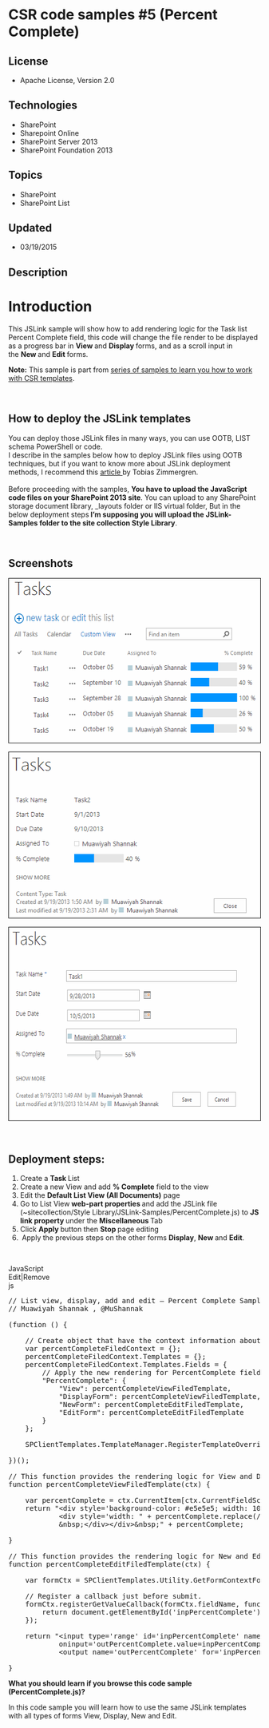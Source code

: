 # CSR code samples #5 (Percent Complete)
## License
- Apache License, Version 2.0
## Technologies
- SharePoint
- Sharepoint Online
- SharePoint Server 2013
- SharePoint Foundation 2013
## Topics
- SharePoint
- SharePoint List
## Updated
- 03/19/2015
## Description

<h1>Introduction</h1>
<p>This JSLink sample will show how to add rendering logic for the Task list Percent Complete field, this code will change the file render to be displayed as a progress bar in&nbsp;<strong>View&nbsp;</strong>and&nbsp;<strong>Display&nbsp;</strong>forms, and
 as a scroll input in the&nbsp;<strong>New&nbsp;</strong>and&nbsp;<strong>Edit&nbsp;</strong>forms.</p>
<p><strong>Note:</strong>&nbsp;This sample is part from&nbsp;<a href="http://code.msdn.microsoft.com/office/Client-side-rendering-JS-2ed3538a">series of samples to learn you how to work with CSR templates</a>.</p>
<p>&nbsp;</p>
<h2>How to deploy the JSLink templates</h2>
<p>You can deploy those JSLink files in many ways, you can use OOTB, LIST schema PowerShell or code.&nbsp;&nbsp;<br>
I describe in the samples&nbsp;below how to deploy JSLink files using OOTB techniques, but if you want to know more about JSLink deployment methods, I recommend this&nbsp;<a class="title" title="Using the JSLink property to change the way your field or views are rendered in SharePoint 2013 - See more at: http://zimmergren.net/technical/sp-2013-using-the-spfield-jslink-property-to-change-the-way-your-field-is-rendered-in-sharepoint-2013#sthash.g1A4qJvM.dpuf" href="http://zimmergren.net/technical/sp-2013-using-the-spfield-jslink-property-to-change-the-way-your-field-is-rendered-in-sharepoint-2013" target="_blank">article&nbsp;</a>by
 Tobias Zimmergren.&nbsp;<br>
<br>
Before proceeding&nbsp;with the samples,&nbsp;<strong>You have to upload the JavaScript code files on your SharePoint 2013 site</strong>. You can upload to any SharePoint storage document library, _layouts folder or IIS virtual folder, But in the below deployment
 steps<strong>&nbsp;I&rsquo;m supposing you will upload the JSLink-Samples folder to the site collection Style Library</strong>.</p>
<p>&nbsp;</p>
<h2>Screenshots</h2>
<p><img id="109741" src="109741-1.png" alt="Tasks List CSR " width="541" height="329" style="border:1px solid black"></p>
<p><img id="109742" src="109742-2.png" alt="Tasks List (JS Link)" width="508" height="332" style="border:1px solid black"></p>
<p><img id="109743" src="109743-3.png" alt="Tasks List Form (Client Side rendering)" width="587" height="387" style="border:1px solid black"></p>
<p>&nbsp;</p>
<h2>Deployment steps:</h2>
<div></div>
<ol>
<li>Create a&nbsp;<strong>Task&nbsp;</strong>List<strong>&nbsp;</strong> </li><li>Create a new View and add&nbsp;<strong>% Complete</strong>&nbsp;field&nbsp;to the view
</li><li>Edit the&nbsp;<strong>Default List View (All Documents)</strong>&nbsp;page </li><li>Go to List View<strong>&nbsp;web-part properties&nbsp;</strong>and add the JSLink file (~sitecollection/Style Library/JSLink-Samples/PercentComplete.js) to&nbsp;<strong>JS link property&nbsp;</strong>under the&nbsp;<strong>Miscellaneous&nbsp;</strong>Tab
</li><li>Click&nbsp;<strong>Apply&nbsp;</strong>button then&nbsp;<strong>Stop&nbsp;</strong>page editing
</li><li><strong>&nbsp;</strong>Apply the previous steps on the other forms&nbsp;<strong>Display</strong>,&nbsp;<strong>New&nbsp;</strong>and&nbsp;<strong>Edit</strong>.
</li></ol>
<p>&nbsp;</p>
<div class="scriptcode">
<div class="pluginEditHolder" pluginCommand="mceScriptCode">
<div class="title"><span>JavaScript</span></div>
<div class="pluginLinkHolder"><span class="pluginEditHolderLink">Edit</span>|<span class="pluginRemoveHolderLink">Remove</span></div>
<span class="hidden">js</span>

<div class="preview">
<pre class="csharp"><span class="cs__com">//&nbsp;List&nbsp;view,&nbsp;display,&nbsp;add&nbsp;and&nbsp;edit&nbsp;&ndash;&nbsp;Percent&nbsp;Complete&nbsp;Sample</span>&nbsp;
<span class="cs__com">//&nbsp;Muawiyah&nbsp;Shannak&nbsp;,&nbsp;@MuShannak</span>&nbsp;
&nbsp;
(function&nbsp;()&nbsp;{&nbsp;
&nbsp;
&nbsp;&nbsp;&nbsp;&nbsp;<span class="cs__com">//&nbsp;Create&nbsp;object&nbsp;that&nbsp;have&nbsp;the&nbsp;context&nbsp;information&nbsp;about&nbsp;the&nbsp;field&nbsp;that&nbsp;we&nbsp;want&nbsp;to&nbsp;change&nbsp;it's&nbsp;output&nbsp;render&nbsp;</span>&nbsp;
&nbsp;&nbsp;&nbsp;&nbsp;var&nbsp;percentCompleteFiledContext&nbsp;=&nbsp;{};&nbsp;
&nbsp;&nbsp;&nbsp;&nbsp;percentCompleteFiledContext.Templates&nbsp;=&nbsp;{};&nbsp;
&nbsp;&nbsp;&nbsp;&nbsp;percentCompleteFiledContext.Templates.Fields&nbsp;=&nbsp;{&nbsp;
&nbsp;&nbsp;&nbsp;&nbsp;&nbsp;&nbsp;&nbsp;&nbsp;<span class="cs__com">//&nbsp;Apply&nbsp;the&nbsp;new&nbsp;rendering&nbsp;for&nbsp;PercentComplete&nbsp;field&nbsp;on&nbsp;List&nbsp;View,&nbsp;Display,&nbsp;New&nbsp;and&nbsp;Edit&nbsp;forms</span>&nbsp;
&nbsp;&nbsp;&nbsp;&nbsp;&nbsp;&nbsp;&nbsp;&nbsp;<span class="cs__string">&quot;PercentComplete&quot;</span>:&nbsp;{&nbsp;&nbsp;
&nbsp;&nbsp;&nbsp;&nbsp;&nbsp;&nbsp;&nbsp;&nbsp;&nbsp;&nbsp;&nbsp;&nbsp;<span class="cs__string">&quot;View&quot;</span>:&nbsp;percentCompleteViewFiledTemplate,&nbsp;
&nbsp;&nbsp;&nbsp;&nbsp;&nbsp;&nbsp;&nbsp;&nbsp;&nbsp;&nbsp;&nbsp;&nbsp;<span class="cs__string">&quot;DisplayForm&quot;</span>:&nbsp;percentCompleteViewFiledTemplate,&nbsp;
&nbsp;&nbsp;&nbsp;&nbsp;&nbsp;&nbsp;&nbsp;&nbsp;&nbsp;&nbsp;&nbsp;&nbsp;<span class="cs__string">&quot;NewForm&quot;</span>:&nbsp;percentCompleteEditFiledTemplate,&nbsp;
&nbsp;&nbsp;&nbsp;&nbsp;&nbsp;&nbsp;&nbsp;&nbsp;&nbsp;&nbsp;&nbsp;&nbsp;<span class="cs__string">&quot;EditForm&quot;</span>:&nbsp;percentCompleteEditFiledTemplate&nbsp;
&nbsp;&nbsp;&nbsp;&nbsp;&nbsp;&nbsp;&nbsp;&nbsp;}&nbsp;
&nbsp;&nbsp;&nbsp;&nbsp;};&nbsp;
&nbsp;
&nbsp;&nbsp;&nbsp;&nbsp;SPClientTemplates.TemplateManager.RegisterTemplateOverrides(percentCompleteFiledContext);&nbsp;
&nbsp;
})();&nbsp;
&nbsp;
<span class="cs__com">//&nbsp;This&nbsp;function&nbsp;provides&nbsp;the&nbsp;rendering&nbsp;logic&nbsp;for&nbsp;View&nbsp;and&nbsp;Display&nbsp;form</span>&nbsp;
function&nbsp;percentCompleteViewFiledTemplate(ctx)&nbsp;{&nbsp;
&nbsp;
&nbsp;&nbsp;&nbsp;&nbsp;var&nbsp;percentComplete&nbsp;=&nbsp;ctx.CurrentItem[ctx.CurrentFieldSchema.Name];&nbsp;
&nbsp;&nbsp;&nbsp;&nbsp;<span class="cs__keyword">return</span>&nbsp;&quot;&lt;div&nbsp;style=<span class="cs__string">'background-color:&nbsp;#e5e5e5;&nbsp;width:&nbsp;100px;&nbsp;&nbsp;display:inline-block;'</span>&gt;&nbsp;\&nbsp;
&nbsp;&nbsp;&nbsp;&nbsp;&nbsp;&nbsp;&nbsp;&nbsp;&nbsp;&nbsp;&nbsp;&nbsp;&lt;div&nbsp;style=<span class="cs__string">'width:&nbsp;&quot;&nbsp;&#43;&nbsp;percentComplete.replace(/\s&#43;/g,&nbsp;'</span><span class="cs__string">')&nbsp;&#43;&nbsp;&quot;;&nbsp;background-color:&nbsp;#0094ff;'</span>&gt;&nbsp;\&nbsp;
&nbsp;&nbsp;&nbsp;&nbsp;&nbsp;&nbsp;&nbsp;&nbsp;&nbsp;&nbsp;&nbsp;&nbsp;&amp;nbsp;&lt;/div&gt;&lt;/div&gt;&amp;nbsp;&quot;&nbsp;&#43;&nbsp;percentComplete;&nbsp;
&nbsp;
}&nbsp;
&nbsp;
<span class="cs__com">//&nbsp;This&nbsp;function&nbsp;provides&nbsp;the&nbsp;rendering&nbsp;logic&nbsp;for&nbsp;New&nbsp;and&nbsp;Edit&nbsp;forms</span>&nbsp;
function&nbsp;percentCompleteEditFiledTemplate(ctx)&nbsp;{&nbsp;
&nbsp;
&nbsp;&nbsp;&nbsp;&nbsp;var&nbsp;formCtx&nbsp;=&nbsp;SPClientTemplates.Utility.GetFormContextForCurrentField(ctx);&nbsp;
&nbsp;
&nbsp;&nbsp;&nbsp;&nbsp;<span class="cs__com">//&nbsp;Register&nbsp;a&nbsp;callback&nbsp;just&nbsp;before&nbsp;submit.</span>&nbsp;
&nbsp;&nbsp;&nbsp;&nbsp;formCtx.registerGetValueCallback(formCtx.fieldName,&nbsp;function&nbsp;()&nbsp;{&nbsp;
&nbsp;&nbsp;&nbsp;&nbsp;&nbsp;&nbsp;&nbsp;&nbsp;<span class="cs__keyword">return</span>&nbsp;document.getElementById(<span class="cs__string">'inpPercentComplete'</span>).<span class="cs__keyword">value</span>;&nbsp;
&nbsp;&nbsp;&nbsp;&nbsp;});&nbsp;
&nbsp;
&nbsp;&nbsp;&nbsp;&nbsp;<span class="cs__keyword">return</span>&nbsp;&quot;&lt;input&nbsp;type=<span class="cs__string">'range'</span>&nbsp;id=<span class="cs__string">'inpPercentComplete'</span>&nbsp;name=<span class="cs__string">'inpPercentComplete'</span>&nbsp;min=<span class="cs__string">'0'</span>&nbsp;max=<span class="cs__string">'100'</span>&nbsp;\&nbsp;
&nbsp;&nbsp;&nbsp;&nbsp;&nbsp;&nbsp;&nbsp;&nbsp;&nbsp;&nbsp;&nbsp;&nbsp;oninput=<span class="cs__string">'outPercentComplete.value=inpPercentComplete.value'</span>&nbsp;<span class="cs__keyword">value</span>=<span class="cs__string">'&quot;&nbsp;&#43;&nbsp;formCtx.fieldValue&nbsp;&#43;&nbsp;&quot;'</span>&nbsp;/&gt;&nbsp;\&nbsp;
&nbsp;&nbsp;&nbsp;&nbsp;&nbsp;&nbsp;&nbsp;&nbsp;&nbsp;&nbsp;&nbsp;&nbsp;&lt;output&nbsp;name=<span class="cs__string">'outPercentComplete'</span>&nbsp;<span class="cs__keyword">for</span>=<span class="cs__string">'inpPercentComplete'</span>&nbsp;&gt;<span class="cs__string">&quot;&nbsp;&#43;&nbsp;formCtx.fieldValue&nbsp;&#43;&nbsp;&quot;</span>&lt;/output&gt;%&quot;;&nbsp;
&nbsp;
}&nbsp;
</pre>
</div>
</div>
</div>
<p><strong>What you should learn if you browse this code sample (PercentComplete.js)?</strong></p>
<p>In this code sample you will learn how to use the same JSLink templates with all types of forms View, Display, New and Edit.</p>
